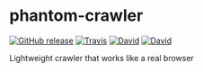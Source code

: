 # phantom-crawler

[![GitHub release](https://img.shields.io/github/release/tqn/phantom-crawler.svg?style=flat-square)](https://github.com/tqn/phantom-crawler/releases/latest)
[![Travis](https://img.shields.io/travis/tqn/phantom-crawler.svg?style=flat-square&branch=master)](https://travis-ci.org/tqn/phantom-crawler)
[![David](https://img.shields.io/david/tqn/phantom-crawler.svg?style=flat-square)](https://david-dm.org/tqn/phantom-crawler#info=dependencies)
[![David](https://img.shields.io/david/dev/tqn/phantom-crawler.svg?style=flat-square)](https://david-dm.org/tqn/phantom-crawler#info=devDependencies)

Lightweight crawler that works like a real browser
